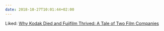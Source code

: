 ```yaml
---
date: 2018-10-27T10:01:44+02:00
---
```


Liked: [Why Kodak Died and Fujifilm Thrived: A Tale of Two Film Companies](https://petapixel.com/2018/10/19/why-kodak-died-and-fujifilm-thrived-a-tale-of-two-film-companies/)
